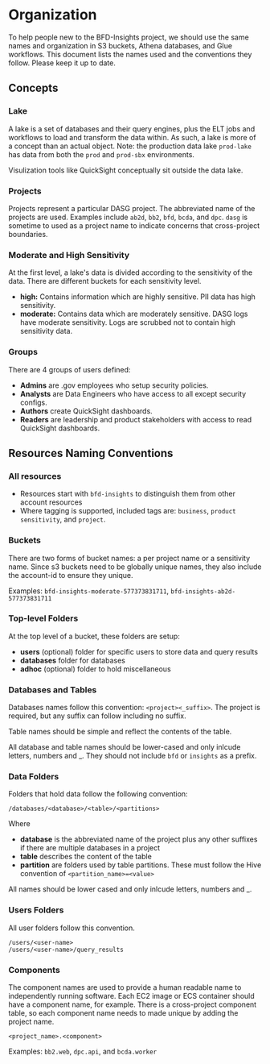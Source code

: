 # Organization

To help people new to the BFD-Insights project, we should use the same names and organization in S3 buckets, Athena databases, and Glue workflows. 
This document lists the names used and the conventions they follow. Please keep it up to date. 

## Concepts

### Lake

A lake is a set of databases and their query engines, plus the ELT jobs and workflows to load and transform the data within. As such, a lake is more of a concept than an actual object. Note: the production data lake `prod-lake` has data from both the `prod` and `prod-sbx` environments. 

Visulization tools like QuickSight conceptually sit outside the data lake. 

### Projects 
Projects represent a particular DASG project. The abbreviated name of the projects are used. Examples include `ab2d`, `bb2`, `bfd`, `bcda`, and `dpc`. `dasg` is sometime to used as a project name to indicate concerns that cross-project boundaries. 

### Moderate and High Sensitivity
At the first level, a lake's data is divided according to the sensitivity of the data. There are different buckets for each sensitivity level. 

- **high:** Contains information which are highly sensitive. PII data has high sensitivity. 
- **moderate:** Contains data which are moderately sensitive. DASG logs have moderate sensitivity. Logs are scrubbed not to contain high sensitivity data. 

### Groups 
There are 4 groups of users defined: 

- **Admins** are .gov employees who setup security policies.
- **Analysts** are Data Engineers who
have access to all except security configs.
- **Authors** create QuickSight dashboards.
- **Readers** are leadership and product stakeholders with access to read QuickSight dashboards. 

## Resources Naming Conventions

### All resources

- Resources start with `bfd-insights` to distinguish them from other account resources
- Where tagging is supported, included tags are: `business`, 
`product` `sensitivity`, and `project`.  

### Buckets
There are two forms of bucket names: a per project name or a sensitivity name. Since s3 buckets need to be globally unique names, they also include the account-id to ensure they unique. 

Examples: `bfd-insights-moderate-577373831711`, `bfd-insights-ab2d-577373831711`

### Top-level Folders
At the top level of a bucket, these folders are setup:

- **users** (optional) folder for specific users to store data and query results
- **databases** folder for databases
- **adhoc** (optional) folder to hold miscellaneous 

### Databases and Tables

Databases names follow this convention: `<project><_suffix>`. The project is required, but any suffix can follow including no suffix.

Table names should be simple and reflect the contents of the table.

All database and table names should be lower-cased and only inlcude letters, numbers and _. They should not include `bfd` or `insights` as a prefix. 

### Data Folders 

Folders that hold data follow the following convention: 
```
/databases/<database>/<table>/<partitions>
```
Where
- **database** is the abbreviated name of the project plus any other suffixes if there are multiple databases in a project
- **table** describes the content of the table
- **partition** are folders used by table partitions. These must follow the Hive convention of `<partition_name>=<value>`

All names should be lower cased and only inlcude letters, numbers and _. 

### Users Folders
All user folders follow this convention. 

```
/users/<user-name>
/users/<user-name>/query_results
```

### Components
The component names are used to provide a human readable name to independently running software. Each EC2 image or ECS container should have a component name, for example. There is a cross-project component table, so each component name needs to made unique by adding the project name. 

```
<project_name>.<component>
```
Examples: `bb2.web`, `dpc.api`, and `bcda.worker`